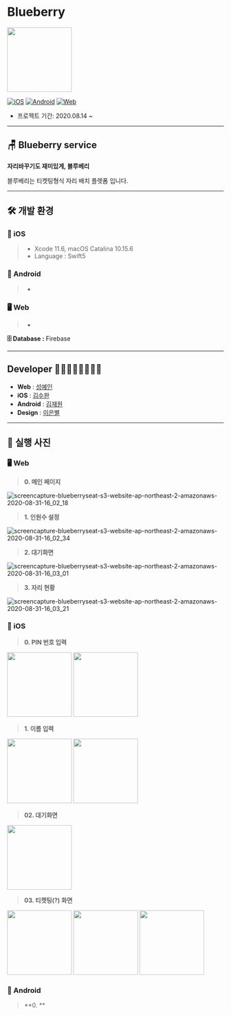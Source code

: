 # Blueberry

<img src="https://user-images.githubusercontent.com/67373938/90981497-53189400-e59c-11ea-9f81-2a728350b7e9.png" width="150px"></img>

[![iOS](https://img.shields.io/badge/iOS-gray?logo=Apple&logoColor=white)](https://github.com/BlueberrySeat/Blueberry_iOS) [![Android](https://img.shields.io/badge/Android-limegreen?logo=Android&logoColor=white)]() [![Web](https://img.shields.io/badge/</>_Web-Royalblue?)](https://github.com/BlueberrySeat/Blueberry_Web)

* 프로젝트 기간: 2020.08.14 ~

<hr>

## 🪑 Blueberry service

**자리바꾸기도 재미있게, 블루베리**

블루베리는 티켓팅형식 자리 배치 플렛폼 입니다.

<hr>

## 🛠 개발 환경

### 📱 iOS

> * Xcode 11.6, macOS Catalina 10.15.6
> * Language : Swift5

### 📱 Android

> * 

### 🖥  Web

> * 

**🗄 Database :** Firebase

<hr>

## Developer 👨‍💻👨‍💻👨‍💻👩‍💻

* **Web** : [성예인](https://github.com/syi0808)
* **iOS** : [김수완](https://github.com/kimxwan0319)
* **Android** : [김재원](https://github.com/jaewonkim1468)
* **Design** : [이은별](https://github.com/dlswer23)

<hr>

## 📸 실행 사진

### 🖥  Web

> **0.  메인 페이지**

![screencapture-blueberryseat-s3-website-ap-northeast-2-amazonaws-2020-08-31-16_02_18](https://user-images.githubusercontent.com/66503450/91691971-8f9f4d80-eba3-11ea-84dc-398d490f3de8.png)

> **1. 인원수 설정**

![screencapture-blueberryseat-s3-website-ap-northeast-2-amazonaws-2020-08-31-16_02_34](https://user-images.githubusercontent.com/66503450/91691993-9af27900-eba3-11ea-8ab7-895faafb9dfa.png)

> **2. 대기화면**

![screencapture-blueberryseat-s3-website-ap-northeast-2-amazonaws-2020-08-31-16_03_01](https://user-images.githubusercontent.com/66503450/91692014-a3e34a80-eba3-11ea-80d5-59f054300219.png)

> **3. 자리 현황**

![screencapture-blueberryseat-s3-website-ap-northeast-2-amazonaws-2020-08-31-16_03_21](https://user-images.githubusercontent.com/66503450/91692034-acd41c00-eba3-11ea-8607-3e0f9224d613.png)



### 📱 iOS

> **0. PIN 번호 입력**

<img src="https://user-images.githubusercontent.com/67373938/91006459-6404ec00-e614-11ea-80c0-5f594b070262.png" width="150px"></img>  <img src="https://user-images.githubusercontent.com/67373938/91006626-d7a6f900-e614-11ea-9def-843fdf9cfc23.png" width="150px"></img>

> **1. 이름 입력**

<img src="https://user-images.githubusercontent.com/67373938/91007422-e8f10500-e616-11ea-819f-dbd78eaa662a.png" width="150px"></img>  <img src="https://user-images.githubusercontent.com/67373938/91007452-fc9c6b80-e616-11ea-91f0-6cd796694e84.png" width="150px"></img>

> **02. 대기화면**

<img src="https://user-images.githubusercontent.com/67373938/91012072-6d945100-e620-11ea-9ab0-f4778474b111.png" width="150px"></img>

> **03. 티켓팅(?) 화면**

<img src="https://user-images.githubusercontent.com/67373938/91013105-2ad37880-e622-11ea-9927-350adfe852f2.png" width="150px"></img>  <img src="https://user-images.githubusercontent.com/67373938/91013163-3d4db200-e622-11ea-9a79-2a0150612e4c.png" width="150px"></img>  <img src="https://user-images.githubusercontent.com/67373938/91013168-3f177580-e622-11ea-9f9e-fe321c02441d.png" width="150px"></img>

### 📱 Android

> **0. **

